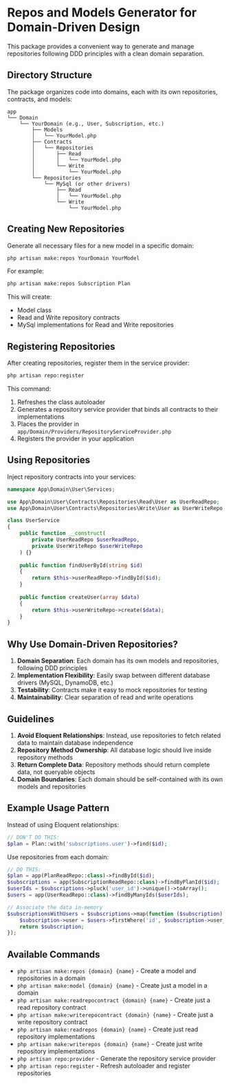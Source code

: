 # Repos and Models Generator for Domain-Driven Design

This package provides a convenient way to generate and manage repositories following DDD principles with a clean domain separation.

## Directory Structure

The package organizes code into domains, each with its own repositories, contracts, and models:

```
app
└── Domain
    └── YourDomain (e.g., User, Subscription, etc.)
        ├── Models
        │   └── YourModel.php
        ├── Contracts
        │   └── Repositories
        │       ├── Read
        │       │   └── YourModel.php
        │       └── Write
        │           └── YourModel.php
        └── Repositories
            └── MySql (or other drivers)
                ├── Read
                │   └── YourModel.php
                └── Write
                    └── YourModel.php
```

## Creating New Repositories

Generate all necessary files for a new model in a specific domain:

```bash
php artisan make:repos YourDomain YourModel
```

For example:

```bash
php artisan make:repos Subscription Plan
```

This will create:
- Model class
- Read and Write repository contracts
- MySql implementations for Read and Write repositories

## Registering Repositories

After creating repositories, register them in the service provider:

```bash
php artisan repo:register
```

This command:
1. Refreshes the class autoloader
2. Generates a repository service provider that binds all contracts to their implementations
3. Places the provider in `app/Domain/Providers/RepositoryServiceProvider.php`
4. Registers the provider in your application

## Using Repositories

Inject repository contracts into your services:

```php
namespace App\Domain\User\Services;

use App\Domain\User\Contracts\Repositories\Read\User as UserReadRepo;
use App\Domain\User\Contracts\Repositories\Write\User as UserWriteRepo;

class UserService
{
    public function __construct(
        private UserReadRepo $userReadRepo,
        private UserWriteRepo $userWriteRepo
    ) {}
    
    public function findUserById(string $id)
    {
        return $this->userReadRepo->findById($id);
    }
    
    public function createUser(array $data)
    {
        return $this->userWriteRepo->create($data);
    }
}
```

## Why Use Domain-Driven Repositories?

1. **Domain Separation**: Each domain has its own models and repositories, following DDD principles
2. **Implementation Flexibility**: Easily swap between different database drivers (MySQL, DynamoDB, etc.)
3. **Testability**: Contracts make it easy to mock repositories for testing
4. **Maintainability**: Clear separation of read and write operations

## Guidelines

1. **Avoid Eloquent Relationships**: Instead, use repositories to fetch related data to maintain database independence
2. **Repository Method Ownership**: All database logic should live inside repository methods
3. **Return Complete Data**: Repository methods should return complete data, not queryable objects
4. **Domain Boundaries**: Each domain should be self-contained with its own models and repositories

## Example Usage Pattern

Instead of using Eloquent relationships:

```php
// DON'T DO THIS:
$plan = Plan::with('subscriptions.user')->find($id);
```

Use repositories from each domain:

```php
// DO THIS:
$plan = app(PlanReadRepo::class)->findById($id);
$subscriptions = app(SubscriptionReadRepo::class)->findByPlanId($id);
$userIds = $subscriptions->pluck('user_id')->unique()->toArray();
$users = app(UserReadRepo::class)->findByManyIds($userIds);

// Associate the data in-memory
$subscriptionsWithUsers = $subscriptions->map(function ($subscription) use ($users) {
    $subscription->user = $users->firstWhere('id', $subscription->user_id);
    return $subscription;
});
```

## Available Commands

- `php artisan make:repos {domain} {name}` - Create a model and repositories in a domain
- `php artisan make:model {domain} {name}` - Create just a model in a domain
- `php artisan make:readrepocontract {domain} {name}` - Create just a read repository contract
- `php artisan make:writerepocontract {domain} {name}` - Create just a write repository contract
- `php artisan make:readrepos {domain} {name}` - Create just read repository implementations
- `php artisan make:writerepos {domain} {name}` - Create just write repository implementations
- `php artisan repo:provider` - Generate the repository service provider
- `php artisan repo:register` - Refresh autoloader and register repositories